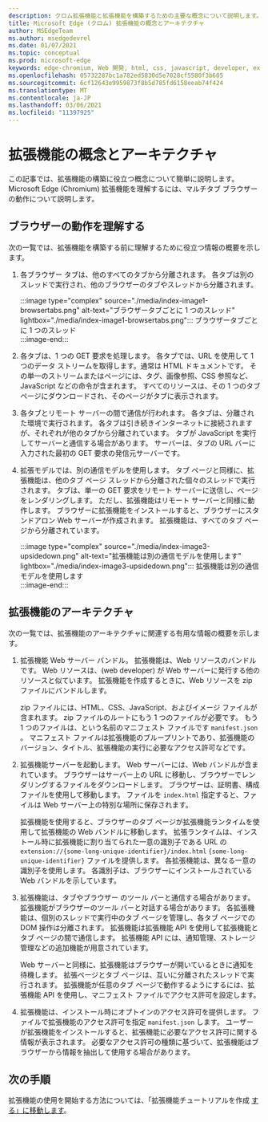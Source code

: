 ```yaml
---
description: クロム拡張機能と拡張機能を構築するための主要な概念について説明します。
title: Microsoft Edge (クロム) 拡張機能の概念とアーキテクチャ
author: MSEdgeTeam
ms.author: msedgedevrel
ms.date: 01/07/2021
ms.topic: conceptual
ms.prod: microsoft-edge
keywords: edge-chromium, Web 開発, html, css, javascript, developer, extensions
ms.openlocfilehash: 05732287bc1a782ed5830d5e7028cf5580f3b605
ms.sourcegitcommit: 6cf12643e9959873f8b5d785fd6158eeab74f424
ms.translationtype: MT
ms.contentlocale: ja-JP
ms.lasthandoff: 03/06/2021
ms.locfileid: "11397925"
---
```

# <a name="extension-concepts-and-architecture"></a>拡張機能の概念とアーキテクチャ  

この記事では、拡張機能の構築に役立つ概念について簡単に説明します。  Microsoft Edge \(Chromium\) 拡張機能を理解するには、マルチタブ ブラウザーの動作について説明します。  

## <a name="understand-how-browsers-work"></a>ブラウザーの動作を理解する  

次の一覧では、拡張機能を構築する前に理解するために役立つ情報の概要を示します。  

1.  各ブラウザー タブは、他のすべてのタブから分離されます。 各タブは別のスレッドで実行され、他のブラウザーのタブやスレッドから分離されます。  
    
    :::image type="complex" source="./media/index-image1-browsertabs.png" alt-text="ブラウザータブごとに 1 つのスレッド" lightbox="./media/index-image1-browsertabs.png":::
       ブラウザータブごとに 1 つのスレッド  
    :::image-end:::  
    
1.  各タブは、1 つの GET 要求を処理します。  各タブでは、URL を使用して 1 つのデータ ストリームを取得します。通常は HTML ドキュメントです。  その単一のストリームまたはページには、タグ、画像参照、CSS 参照など、JavaScript などの命令が含まれます。  すべてのリソースは、その 1 つのタブ ページにダウンロードされ、そのページがタブに表示されます。  
1.  各タブとリモート サーバーの間で通信が行われます。  各タブは、分離された環境で実行されます。  各タブは引き続きインターネットに接続されますが、それぞれが他のタブから分離されています。  タブが JavaScript を実行してサーバーと通信する場合があります。  サーバーは、タブの URL バーに入力された最初の GET 要求の発信元サーバーです。  
1.  拡張モデルでは、別の通信モデルを使用します。  タブ ページと同様に、拡張機能は、他のタブ ページ スレッドから分離された個々のスレッドで実行されます。  タブは、単一の GET 要求をリモート サーバーに送信し、ページをレンダリングします。  ただし、拡張機能はリモート サーバーと同様に動作します。  ブラウザーに拡張機能をインストールすると、ブラウザーにスタンドアロン Web サーバーが作成されます。  拡張機能は、すべてのタブ ページから分離されています。  
    
    :::image type="complex" source="./media/index-image3-upsidedown.png" alt-text="拡張機能は別の通信モデルを使用します" lightbox="./media/index-image3-upsidedown.png":::
       拡張機能は別の通信モデルを使用します  
    :::image-end:::  
    
## <a name="extension-architecture"></a>拡張機能のアーキテクチャ  

次の一覧では、拡張機能のアーキテクチャに関連する有用な情報の概要を示します。  

1.  拡張機能 Web サーバー バンドル。  拡張機能は、Web リソースのバンドルです。  Web リソースは、\(web developer\) が Web サーバーに発行する他のリソースと似ています。  拡張機能を作成するときに、Web リソースを zip ファイルにバンドルします。  
    
    zip ファイルには、HTML、CSS、JavaScript、およびイメージ ファイルが含まれます。  zip ファイルのルートにもう 1 つのファイルが必要です。  もう 1 つのファイルは、という名前のマニフェスト ファイルです `manifest.json` 。  マニフェスト ファイルは拡張機能のブループリントであり、拡張機能のバージョン、タイトル、拡張機能の実行に必要なアクセス許可などです。  
    
1.  拡張機能サーバーを起動します。  Web サーバーには、Web バンドルが含まれています。  ブラウザーはサーバー上の URL に移動し、ブラウザーでレンダリングするファイルをダウンロードします。  ブラウザーは、証明書、構成ファイルを使用して移動します。  ファイルを `index.html` 指定すると、ファイルは Web サーバー上の特別な場所に保存されます。  
    
    拡張機能を使用すると、ブラウザーのタブ ページが拡張機能ランタイムを使用して拡張機能の Web バンドルに移動します。  拡張ランタイムは、インストール時に拡張機能に割り当てられた一意の識別子である URL の `extension://{some-long-unique-identifier}/index.html` `{some-long-unique-identifier}` ファイルを提供します。  各拡張機能は、異なる一意の識別子を使用します。  各識別子は、ブラウザーにインストールされている Web バンドルを示しています。  
    
1.  拡張機能は、タブやブラウザー のツール バーと通信する場合があります。  拡張機能がブラウザーのツール バーと対話する場合があります。  各拡張機能は、個別のスレッドで実行中のタブ ページを管理し、各タブ ページでの DOM 操作は分離されます。  拡張機能は拡張機能 API を使用して拡張機能とタブ ページの間で通信します。  拡張機能 API には、通知管理、ストレージ管理などの追加機能が用意されています。  
    
    Web サーバーと同様に、拡張機能はブラウザーが開いているときに通知を待機します。  拡張ページとタブ ページは、互いに分離されたスレッドで実行されます。  拡張機能が任意のタブ ページで動作するようにするには、拡張機能 API を使用し、マニフェスト ファイルでアクセス許可を設定します。  
    
1.  拡張機能は、インストール時にオプトインのアクセス許可を提供します。  ファイルで拡張機能のアクセス許可を指定 `manifest.json` します。  ユーザーが拡張機能をインストールすると、拡張機能に必要なアクセス許可に関する情報が表示されます。  必要なアクセス許可の種類に基づいて、拡張機能はブラウザーから情報を抽出して使用する場合があります。  
    
## <a name="next-steps"></a>次の手順  

拡張機能の使用を開始する方法については、「拡張機能チュートリアルを作成 [する」に移動します][CreateAnExtensionPart1]。  

<!-- links -->  

[CreateAnExtensionPart1]: ./part1-simple-extension.md "拡張機能のチュートリアルを作成する - パート 1 |Microsoft Docs"  
